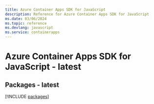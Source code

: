 ```yaml
---
title: Azure Container Apps SDK for JavaScript
description: Reference for Azure Container Apps SDK for JavaScript
ms.date: 03/06/2024
ms.topic: reference
ms.devlang: javascript
ms.service: containerapps
---
```

# Azure Container Apps SDK for JavaScript - latest
## Packages - latest
[!INCLUDE [packages](container-apps-index.md)]